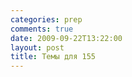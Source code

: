 ```yaml
---
categories: prep
comments: true
date: 2009-09-22T13:22:00
layout: post
title: Темы для 155
---
```


